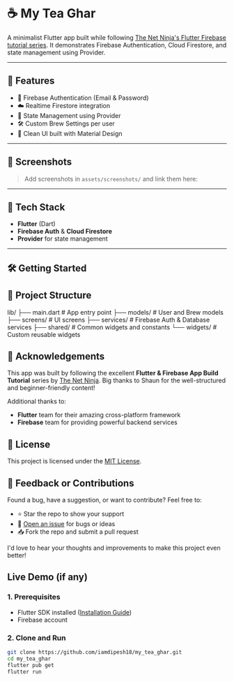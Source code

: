 # ☕ My Tea Ghar

A minimalist Flutter app built while following [The Net Ninja's Flutter Firebase tutorial series](https://www.youtube.com/playlist?list=PL4cUxeGkcC9j--TKIdkb3ISfRbJeJYQwC). It demonstrates Firebase Authentication, Cloud Firestore, and state management using Provider.

---

## 🚀 Features

- 🔐 Firebase Authentication (Email & Password)
- ☁️ Realtime Firestore integration
- 🧠 State Management using Provider
- 🛠 Custom Brew Settings per user
- 📱 Clean UI built with Material Design

---

## 📸 Screenshots

> Add screenshots in `assets/screenshots/` and link them here:
<!-- 
![Login Screen](assets/screenshots/login.png)
![Home Screen](assets/screenshots/home.png)
-->

---

## 🧰 Tech Stack

- **Flutter** (Dart)
- **Firebase Auth** & **Cloud Firestore**
- **Provider** for state management

---

## 🛠️ Getting Started

## 📁 Project Structure

lib/
├── main.dart              # App entry point
├── models/                # User and Brew models
├── screens/               # UI screens
├── services/              # Firebase Auth & Database services
├── shared/                # Common widgets and constants
└── widgets/               # Custom reusable widgets

## 🙏 Acknowledgements

This app was built by following the excellent **Flutter & Firebase App Build Tutorial** series by [The Net Ninja](https://www.youtube.com/playlist?list=PL4cUxeGkcC9j--TKIdkb3ISfRbJeJYQwC). Big thanks to Shaun for the well-structured and beginner-friendly content!

Additional thanks to:
- **Flutter** team for their amazing cross-platform framework
- **Firebase** team for providing powerful backend services

## 📄 License

This project is licensed under the [MIT License](LICENSE).


## 💬 Feedback or Contributions

Found a bug, have a suggestion, or want to contribute? Feel free to:

- ⭐ Star the repo to show your support
- 🐛 [Open an issue](https://github.com/iamdipesh18/my_tea_ghar/issues) for bugs or ideas
- 📥 Fork the repo and submit a pull request

I'd love to hear your thoughts and improvements to make this project even better!


## Live Demo (if any)

### 1. Prerequisites

- Flutter SDK installed ([Installation Guide](https://flutter.dev/docs/get-started/install))
- Firebase account

### 2. Clone and Run

```bash
git clone https://github.com/iamdipesh18/my_tea_ghar.git
cd my_tea_ghar
flutter pub get
flutter run
